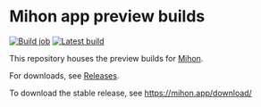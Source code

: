 # Mihon app preview builds

[![Build job](https://github.com/mihonapp/mihon-preview/actions/workflows/build.yml/badge.svg)](https://github.com/mihonapp/mihon-preview/actions/workflows/build_app.yml) [![Latest build](https://img.shields.io/github/v/release/mihonapp/mihon-preview.svg?maxAge=3600&label=Latest%20build)](https://github.com/mihonapp/mihon-preview/releases)

This repository houses the preview builds for [Mihon](https://github.com/mihonapp/mihon).

For downloads, see [Releases](https://github.com/mihonapp/mihon-preview/releases).

To download the stable release, see https://mihon.app/download/
